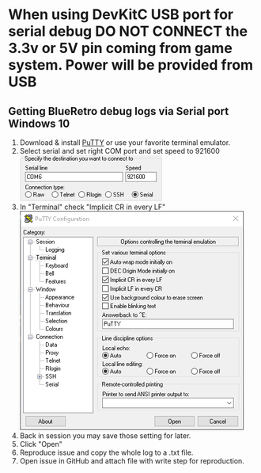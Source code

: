 # **When using DevKitC USB port for serial debug DO NOT CONNECT the 3.3v or 5V pin coming from game system. Power will be provided from USB**

## Getting BlueRetro debug logs via Serial port Windows 10
1. Download & install [PuTTY](https://www.chiark.greenend.org.uk/~sgtatham/putty/latest.html) or use your favorite terminal emulator.
2. Select serial and set right COM port and set speed to 921600\
![](img/putty_lRphcbP80S.png)
3. In "Terminal" check "Implicit CR in every LF"\
![](img/putty_rU4TrkHm7S.png)
4. Back in session you may save those setting for later.
5. Click "Open"
6. Reproduce issue and copy the whole log to a .txt file.
7. Open issue in GitHub and attach file with write step for reproduction.